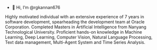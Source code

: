 - 👋 Hi, I’m @rgkannan676

Highly motivated individual with an extensive experience of 7 years in software development, spearheading the development team at Oracle Corporation. Completed Masters in Artificial Intelligence from Nanyang Technological University. Proficient hands-on knowledge in Machine Learning, Deep Learning, Computer Vision, Natural Language Processing, Text data management, Multi-Agent System and Time Series Analysis.

<!---
rgkannan676/rgkannan676 is a ✨ special ✨ repository because its `README.md` (this file) appears on your GitHub profile.
You can click the Preview link to take a look at your changes.
--->
